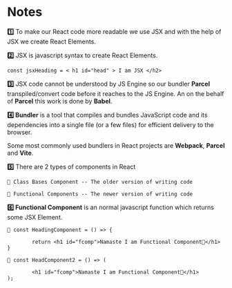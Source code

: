 # Notes
**1️⃣** To make our React code more readable we use JSX and with the help of JSX we create React Elements.

**2️⃣** JSX is javascript syntax to create React Elements.

    const jsxHeading = < h1 id="head" > I am JSX </h2>

**3️⃣** JSX code cannot be understood by JS Engine so our bundler **Parcel** transpiled/convert code before it reaches to the JS Engine. An on the behalf of **Parcel** this work is done by **Babel**.

**4️⃣ Bundler** is a tool that compiles and bundles JavaScript code and its dependencies into a single file (or a few files) for efficient delivery to the browser. 

 Some most commonly used bundlers in React projects are **Webpack**, **Parcel** and **Vite**. 

**5️⃣** There are 2 types of components in React 

    🔸 Class Bases Component -- The older version of writing code
    
    🔸 Functional Components -- The newer version of writing code


**6️⃣ Functional Component** is an normal javascript function which returns some JSX Element.

    🔸 const HeadingComponent = () => {

            return <h1 id="fcomp">Namaste I am Functional Component🚀</h1>
    } 

    🔸 const HeadComponent2 = () => (

            <h1 id="fcomp">Namaste I am Functional Component🚀</h1>    
    );